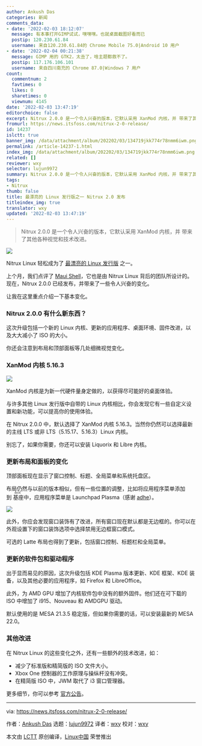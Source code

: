 ```yaml
---
author: Ankush Das
categories: 新闻
comments_data:
- date: '2022-02-03 18:12:07'
  message: 有本事打开GIMP试试，嘿嘿嘿。也就桌面截图好看而已
  postip: 120.230.61.84
  username: 来自120.230.61.84的 Chrome Mobile 75.0|Android 10 用户
- date: '2022-02-04 00:21:38'
  message: GIMP 用的 GTK2，太丑了，啥主题都救不了。
  postip: 117.176.106.101
  username: 来自四川南充的 Chrome 87.0|Windows 7 用户
count:
  commentnum: 2
  favtimes: 0
  likes: 0
  sharetimes: 0
  viewnum: 4145
date: '2022-02-03 13:47:19'
editorchoice: false
excerpt: Nitrux 2.0.0 是一个令人兴奋的版本，它默认采用 XanMod 内核，并 带来了其他各种视觉和技术改进。
fromurl: https://news.itsfoss.com/nitrux-2-0-release/
id: 14237
islctt: true
banner_img: /data/attachment/album/202202/03/134719jkk774r78nmm6iwm.png
permalink: /article-14237-1.html
index_img: /data/attachment/album/202202/03/134719jkk774r78nmm6iwm.png.thumb.jpg
related: []
reviewer: wxy
selector: lujun9972
summary: Nitrux 2.0.0 是一个令人兴奋的版本，它默认采用 XanMod 内核，并 带来了其他各种视觉和技术改进。
tags:
- Nitrux
thumb: false
title: 最漂亮的 Linux 发行版之一 Nitrux 2.0 发布
titleindex_img: true
translator: wxy
updated: '2022-02-03 13:47:19'
---
```



> 
> Nitrux 2.0.0 是一个令人兴奋的版本，它默认采用 XanMod 内核，并 带来了其他各种视觉和技术改进。
> 
> 
> 


![](/data/attachment/album/202202/03/134719jkk774r78nmm6iwm.png)


Nitrux Linux 轻松成为了 [最漂亮的 Linux 发行版](https://itsfoss.com/beautiful-linux-distributions/) 之一。


上个月，我们点评了 [Maui Shell](https://news.itsfoss.com/maui-shell-unveiled/)，它也是由 Nitrux Linux 背后的团队所设计的。现在，Nitrux 2.0.0 已经发布，并带来了一些令人兴奋的变化。


让我在这里重点介绍一下基本变化。


### Nitrux 2.0.0 有什么新东西？


这次升级包括一个新的 Linux 内核、更新的应用程序、桌面环境、固件改进，以及大大减小了 ISO 的大小。


你还会注意到布局和顶部面板等几处细微视觉变化。


### XanMod 内核 5.16.3


![](/data/attachment/album/202202/03/134721md1e18eectifcf55.png)


XanMod 内核是为新一代硬件量身定做的，以获得尽可能好的桌面体验。


与许多其他 Linux 发行版中自带的 Linux 内核相比，你会发现它有一些自定义设置和新功能，可以提高你的使用体验。


在 Nitrux 2.0.0 中，默认选择了 XanMod 内核 5.16.3。当然你仍然可以选择最新的主线 LTS 或非 LTS（5.15.17、5.16.3）Linux 内核。


别忘了，如果你需要，你还可以安装 Liquorix 和 Libre 内核。


### 更新布局和面板的变化


顶部面板现在显示了窗口控制、标题、全局菜单和系统托盘区。


布局仍然与以前的版本相似，但有一些位置的调整，比如将应用程序菜单添加到<ruby> 基座 <rt>  dock </rt></ruby>中，应用程序菜单是 Launchpad Plasma（感谢 [adhe](https://www.pling.com/u/adhe/)）。


![](/data/attachment/album/202202/03/134721md1e18eectifcf55.png)


此外，你应会发现窗口装饰有了改进，所有窗口现在默认都是无边框的。你可以在外观设置下的窗口装饰选项中选择禁用无边框窗口模式。


可选的 Latte 布局也得到了更新，包括窗口控制、标题栏和全局菜单。


### 更新的软件包和驱动程序


出于显而易见的原因，这次升级包括 KDE Plasma 版本更新、KDE 框架、KDE 装备，以及其他必要的应用程序，如 Firefox 和 LibreOffice。


此外，为 AMD GPU 增加了内核软件包中没有的额外固件。他们还在可下载的 ISO 中增加了 i915、Nouveau 和 AMDGPU 驱动。


默认使用的是 MESA 21.3.5 稳定版，但如果你需要的话，可以安装最新的 MESA 22.0。


### 其他改进


在 Nitrux Linux 的这些变化之外，还有一些额外的技术改进，如：


* 减少了标准版和精简版的 ISO 文件大小。
* Xbox One 控制器的工作原理与操纵杆没有冲突。
* 在精简版 ISO 中，JWM 取代了 i3 窗口管理器。


更多细节，你可以参考 [官方公告](https://nxos.org/changelog/release-announcement-nitrux-2-0-0/#download)。




---


via: <https://news.itsfoss.com/nitrux-2-0-release/>


作者：[Ankush Das](https://news.itsfoss.com/author/ankush/) 选题：[lujun9972](https://github.com/lujun9972) 译者：[wxy](https://github.com/wxy) 校对：[wxy](https://github.com/wxy)


本文由 [LCTT](https://github.com/LCTT/TranslateProject) 原创编译，[Linux中国](https://linux.cn/) 荣誉推出